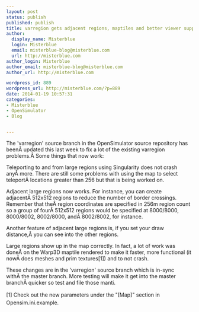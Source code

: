 ```yaml
---
layout: post
status: publish
published: publish
title: varregion gets adjacent regions, maptiles and better viewer support
author:
  display_name: Misterblue
  login: Misterblue
  email: misterblue-blog@misterblue.com
  url: http://misterblue.com
author_login: Misterblue
author_email: misterblue-blog@misterblue.com
author_url: http://misterblue.com

wordpress_id: 889
wordpress_url: http://misterblue.com/?p=889
date: 2014-01-19 10:57:31
categories:
- Misterblue
- OpenSimulator
- Blog


---
```

The 'varregion' source branch in the OpenSimulator source repository has beenÂ updated this last week to fix a lot of the existing varregion problems.Â Some things that now work:

Teleporting to and from large regions using Singularity does not crash anyÂ more. There are still some problems with using the map to select teleportÂ locations greater than 256 but that is being worked on.

Adjacent large regions now works. For instance, you can create adjacentÂ 512x512 regions to reduce the number of border crossings. Remember that theÂ region coordinates are specified in 256m region count so a group of fourÂ 512x512 regions would be specified at 8000/8000, 8000/8002, 8002/8000, andÂ 8002/8002, for instance.

Another feature of adjacent large regions is, if you set your draw distance,Â you can see into the other regions.

Large regions show up in the map correctly. In fact, a lot of work was doneÂ on the Warp3D maptile rendered to make it faster, more functional (it nowÂ does meshes and prim textures[1]) and to not crash.

These changes are in the 'varregion' source branch which is in-sync withÂ the master branch. More testing will make it get into the master branchÂ quicker so test and file those manti.

<span style="line-height: 1.5em;">[1] Check out the new parameters under the "[Map]" section in Opensim.ini.example.</span>

&nbsp;
